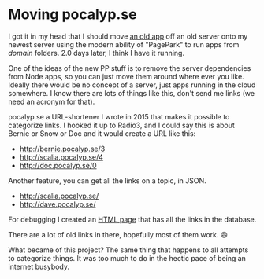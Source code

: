 # Moving pocalyp.se
I got it in my head that I should move <a href="http://scripting.com/liveblog/users/davewiner/2015/12/26/0720.html">an old app</a> off an old server onto my newest server using the modern ability of "PagePark" to run apps from <i>domain</i> folders. 2.0 days later, I think I have it running. 

One of the ideas of the new PP stuff is to remove the server dependencies from Node apps, so you can just move them around where ever you like. Ideally there would be no concept of a server, just apps running in the cloud somewhere. I know there are lots of things like this, don't send me links (we need an acronym for that).

pocalyp.se a URL-shortener I wrote in 2015 that makes it possible to categorize links. I hooked it up to Radio3, and I could say this is about Bernie or Snow or Doc and it would create a URL like this:
* http://bernie.pocalyp.se/3
* http://scalia.pocalyp.se/4
* http://doc.pocalyp.se/0

Another feature, you can get all the links on a topic, in JSON.
* http://scalia.pocalyp.se/
* http://dave.pocalyp.se/

For debugging I created an <a href="http://scripting.com/misc/pocalypseList.html">HTML page</a> that has all the links in the database.

There are a lot of old links in there, hopefully most of them work. :smile:

What became of this project? The same thing that happens to all attempts to categorize things. It was too much to do in the hectic pace of being an internet busybody.

